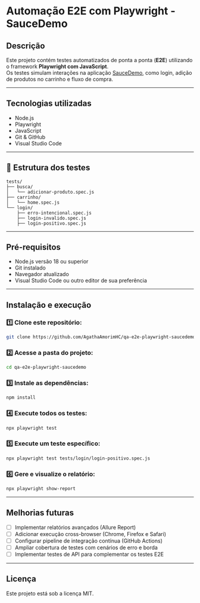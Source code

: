
#  Automação E2E com Playwright - SauceDemo

##  Descrição
Este projeto contém testes automatizados de ponta a ponta (**E2E**) utilizando o framework **Playwright com JavaScript**.  
Os testes simulam interações na aplicação [SauceDemo](https://www.saucedemo.com/), como login, adição de produtos no carrinho e fluxo de compra.

---

##  Tecnologias utilizadas
- Node.js
- Playwright
- JavaScript
- Git & GitHub
- Visual Studio Code

---

## 📂 Estrutura dos testes
```
tests/
├── busca/
│   └── adicionar-produto.spec.js
├── carrinho/
│   └── home.spec.js
└── login/
    ├── erro-intencional.spec.js
    ├── login-invalido.spec.js
    ├── login-positivo.spec.js
```

---

##  Pré-requisitos
- Node.js versão 18 ou superior
- Git instalado
- Navegador atualizado
- Visual Studio Code ou outro editor de sua preferência

---

##  Instalação e execução

### 1️⃣ Clone este repositório:
```bash
git clone https://github.com/AgathaAmorimHC/qa-e2e-playwright-saucedemo.git
```

### 2️⃣ Acesse a pasta do projeto:
```bash
cd qa-e2e-playwright-saucedemo
```

### 3️⃣ Instale as dependências:
```bash
npm install
```

### 4️⃣ Execute todos os testes:
```bash
npx playwright test
```

### 5️⃣ Execute um teste específico:
```bash
npx playwright test tests/login/login-positivo.spec.js
```

### 6️⃣ Gere e visualize o relatório:
```bash
npx playwright show-report
```

---

##  Melhorias futuras
- [ ] Implementar relatórios avançados (Allure Report)
- [ ] Adicionar execução cross-browser (Chrome, Firefox e Safari)
- [ ] Configurar pipeline de integração contínua (GitHub Actions)
- [ ] Ampliar cobertura de testes com cenários de erro e borda
- [ ] Implementar testes de API para complementar os testes E2E

---

##  Licença
Este projeto está sob a licença MIT.

